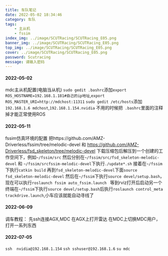 ```yaml
---
title: 车队笔记
date: 2022-05-02 18:34:46
category: 车队
tags: 
    - 主从机
    - fssim
index_img: ../image/SCUTRacing/SCUTRacing_E05.png
banner_img: ../image/SCUTRacing/SCUTRacing_E05.png
top_img: ../image/SCUTRacing/SCUTRacing_E05.png
cover: ../image/SCUTRacing/SCUTRacing_E05.png
password: Scutracing
message: 请输入密码
---
```









#### 2022-05-02
mdc主从机配置(电脑当从机)
`sudo gedit .bashrc`添加`export ROS_HOSTNAME=192.168.1.181#自己的ip地址`,`export ROS_MASTER_URI=http://mdchost:11311`
`sudo gedit /etc/hosts`添加`192.168.1.6 mdchost`,`192.168.1.154.nvidia`
不用的时候把` .bashrc`里面的注释掉才能正常使用ROS

#### 2022-05-11
fssim仿真环境的配置
把https://github.com/AMZ-Driverless/fssim/tree/melodic-devel 和 https://github.com/AMZ-Driverless/fsd_skeleton/tree/melodic-devel 下载压缩包后解压到一个创建的工作空间下，例如`~/fssim/src`
然后分别在`~/fssim/src/fsd_skeleton-melodic-devel` 和 `~/fssim/srcfssim-melodic-devel`下执行`./update*.sh`
接着在`~/fssim`下执行`catkin build`
再到`fsd_skeleton-melodic-devel`下面`source fsd_skeleton-melodic-devel`
然后在`~/fssim`下执行`source devel/setup.bash`，现在可以执行`roslaunch fssim auto_fssim.launch `
等到rviz打开后启动另一个终端在`~/fssim`下执行`source devel/setup.bash`后执行`roslaunch control_meta trackdrive.launch`,小车应该就能自动寻线了

#### 2022-06-09
调车教程：
先ssh连接AGX,MDC
在AGX上打开雷达
在MDC上切换MDC用户，打开一系列东西

#### 2022-07-05
`ssh  nvidia@192.168.1.154`
`ssh sshuser@192.168.1.6`
`su mdc`
 

